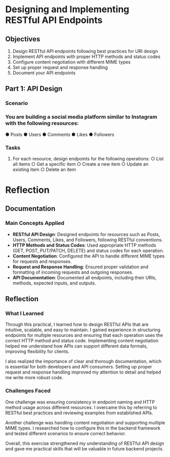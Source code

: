 # Designing and Implementing RESTful API Endpoints

## Objectives

1. Design RESTful API endpoints following best practices for URI design
2. Implement API endpoints with proper HTTP methods and status codes
3. Configure content negotiation with different MIME types
4. Set up proper request and response handling
5. Document your API endpoints

## Part 1: API Design

### Scenario

### You are building a social media platform similar to Instagram with the following resources:

● Posts
● Users
● Comments
● Likes
● Followers

### Tasks

1. For each resource, design endpoints for the following operations:
   ○ List all items
   ○ Get a specific item
   ○ Create a new item
   ○ Update an existing item
   ○ Delete an item

# Reflection

## Documentation

### Main Concepts Applied

- **RESTful API Design**: Designed endpoints for resources such as Posts, Users, Comments, Likes, and Followers, following RESTful conventions.
- **HTTP Methods and Status Codes**: Used appropriate HTTP methods (GET, POST, PUT/PATCH, DELETE) and status codes for each operation.
- **Content Negotiation**: Configured the API to handle different MIME types for requests and responses.
- **Request and Response Handling**: Ensured proper validation and formatting of incoming requests and outgoing responses.
- **API Documentation**: Documented all endpoints, including their URIs, methods, expected inputs, and outputs.

## Reflection

### What I Learned

Through this practical, I learned how to design RESTful APIs that are intuitive, scalable, and easy to maintain. I gained experience in structuring endpoints for multiple resources and ensuring that each operation uses the correct HTTP method and status code. Implementing content negotiation helped me understand how APIs can support different data formats, improving flexibility for clients.

I also realized the importance of clear and thorough documentation, which is essential for both developers and API consumers. Setting up proper request and response handling improved my attention to detail and helped me write more robust code.

### Challenges Faced

One challenge was ensuring consistency in endpoint naming and HTTP method usage across different resources. I overcame this by referring to RESTful best practices and reviewing examples from established APIs.

Another challenge was handling content negotiation and supporting multiple MIME types. I researched how to configure this in the backend framework and tested different scenarios to ensure correct behavior.

Overall, this exercise strengthened my understanding of RESTful API design and gave me practical skills that will be valuable in future backend projects.
